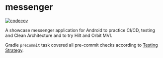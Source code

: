 # messenger
[![codecov](https://codecov.io/gh/timurgilfanov/messenger/graph/badge.svg?token=MF0478WVBI)](https://codecov.io/gh/timurgilfanov/messenger)

A showcase messenger application for Android to practice CI/CD, testing and Clean Architecture and to try Hilt and Orbit MVI.

Gradle `preCommit` task covered all pre-commit checks according to [Testing Strategy](https://github.com/timurgilfanov/messenger/Testing%20Strategy.md).
